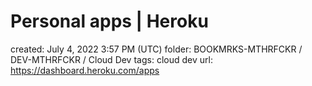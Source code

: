 # Personal apps | Heroku

created: July 4, 2022 3:57 PM (UTC)
folder: BOOKMRKS-MTHRFCKR / DEV-MTHRFCKR / Cloud Dev
tags: cloud dev
url: https://dashboard.heroku.com/apps